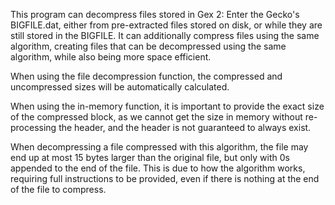 This program can decompress files stored in Gex 2: Enter the Gecko's BIGFILE.dat, either from pre-extracted files stored on disk, or while they are still stored in the BIGFILE. It can additionally compress files using the same algorithm, creating files that can be decompressed using the same algorithm, while also being more space efficient.

When using the file decompression function, the compressed and uncompressed sizes will be automatically calculated.

When using the in-memory function, it is important to provide the exact size of the compressed block, as we cannot get the size in memory without re-processing the header, and the header is not guaranteed to always exist.

When decompressing a file compressed with this algorithm, the file may end up at most 15 bytes larger than the original file, but only with 0s appended to the end of the file. This is due to how the algorithm works, requiring full instructions to be provided, even if there is nothing at the end of the file to compress.